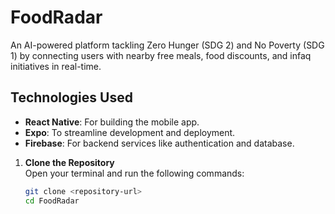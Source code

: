 # FoodRadar

An AI-powered platform tackling Zero Hunger (SDG 2) and No Poverty (SDG 1) by connecting users with nearby free meals, food discounts, and infaq initiatives in real-time.

## Technologies Used
- **React Native**: For building the mobile app.
- **Expo**: To streamline development and deployment.
- **Firebase**: For backend services like authentication and database.

1. **Clone the Repository**  
   Open your terminal and run the following commands:
   ```bash
   git clone <repository-url>
   cd FoodRadar

